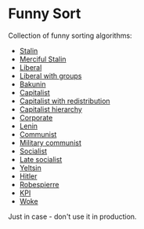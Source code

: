 # Funny Sort

Collection of funny sorting algorithms:
* [Stalin](stalin.go)
* [Merciful Stalin](merciful_stalin.go)
* [Liberal](liberal.go)
* [Liberal with groups](liberal_with_groups.go)
* [Bakunin](bakunin.go)
* [Capitalist](capitalist.go)
* [Capitalist with redistribution](capitalist_with_redistribution.go)
* [Capitalist hierarchy](capitalist_hierarchy.go)
* [Corporate](corporate.go)
* [Lenin](lenin.go)
* [Communist](communist.go)
* [Military communist](military_communist.go)
* [Socialist](socialist.go)
* [Late socialist](late_socialist.go)
* [Yeltsin](yeltsin.go)
* [Hitler](hitler.go)
* [Robespierre](robespierre.go)
* [KPI](kpi.go)
* [Woke](woke.go)

Just in case - don't use it in production.
